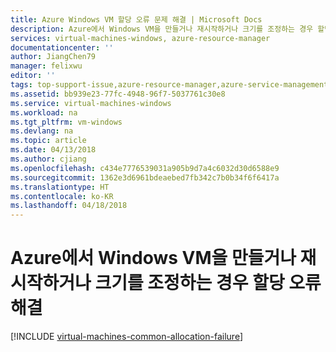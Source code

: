 ```yaml
---
title: Azure Windows VM 할당 오류 문제 해결 | Microsoft Docs
description: Azure에서 Windows VM을 만들거나 재시작하거나 크기를 조정하는 경우 할당 오류 해결
services: virtual-machines-windows, azure-resource-manager
documentationcenter: ''
author: JiangChen79
manager: felixwu
editor: ''
tags: top-support-issue,azure-resource-manager,azure-service-management
ms.assetid: bb939e23-77fc-4948-96f7-5037761c30e8
ms.service: virtual-machines-windows
ms.workload: na
ms.tgt_pltfrm: vm-windows
ms.devlang: na
ms.topic: article
ms.date: 04/13/2018
ms.author: cjiang
ms.openlocfilehash: c434e7776539031a905b9d7a4c6032d30d6588e9
ms.sourcegitcommit: 1362e3d6961bdeaebed7fb342c7b0b34f6f6417a
ms.translationtype: HT
ms.contentlocale: ko-KR
ms.lasthandoff: 04/18/2018
---
```

# <a name="troubleshoot-allocation-failures-when-you-create-restart-or-resize-windows-vms-in-azure"></a>Azure에서 Windows VM을 만들거나 재시작하거나 크기를 조정하는 경우 할당 오류 해결

[!INCLUDE [virtual-machines-common-allocation-failure](../../../includes/virtual-machines-common-allocation-failure.md)]

